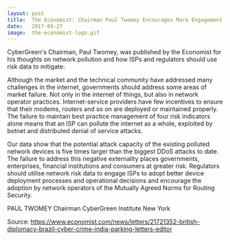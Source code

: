 ```yaml
---
layout: post
title:  The Economist: Chairman Paul Twomey Encourages More Engagement with ISPs Using Risk Data
date:   2017-04-27
image:  the-economist-logo.gif
---
```


CyberGreen's Chairman, Paul Twomey, was published by the Economist for his thoughts on network pollution and how ISPs and regulators should use risk data to mitigate:


Although the market and the technical community have addressed many challenges in the internet, governments should address some areas of market failure. Not only in the internet of things, but also in network operator practices. Internet-service providers have few incentives to ensure that their modems, routers and so on are deployed or maintained properly. The failure to maintain best practice management of four risk indicators alone means that an ISP can pollute the internet as a whole, exploited by botnet and distributed denial of service attacks. 

Our data show that the potential attack capacity of the existing polluted network devices is five times larger than the biggest DDoS attacks to date. The failure to address this negative externality places governments, enterprises, financial institutions and consumers at greater risk. Regulators should utilise network risk data to engage ISPs to adopt better device deployment processes and operational decisions and encourage the adoption by network operators of the Mutually Agreed Norms for Routing Security.

PAUL TWOMEY
Chairman
CyberGreen Institute
New York

Source: <https://www.economist.com/news/letters/21721352-british-diplomacy-brazil-cyber-crime-india-parking-letters-editor>
